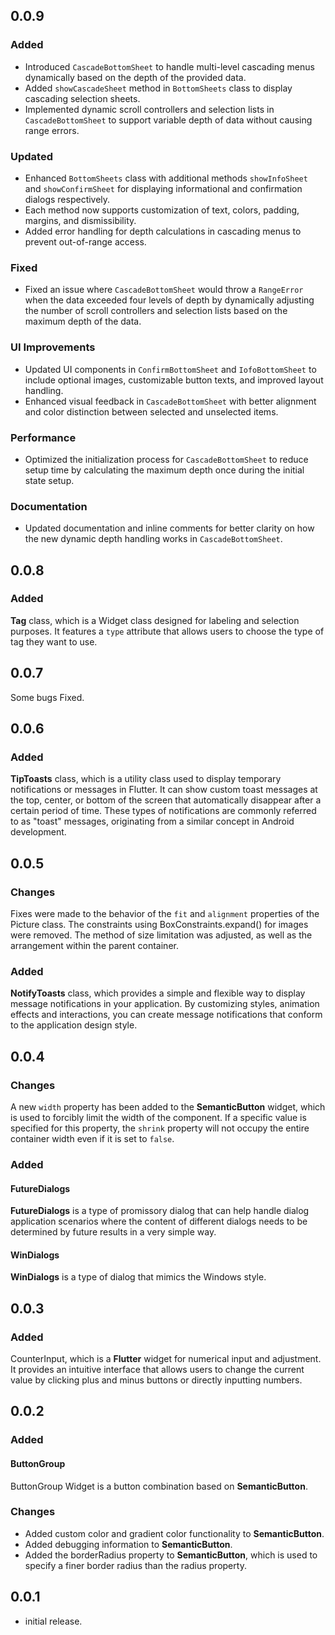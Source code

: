 ## 0.0.9

### Added
- Introduced `CascadeBottomSheet` to handle multi-level cascading menus dynamically based on the depth of the provided data.
- Added `showCascadeSheet` method in `BottomSheets` class to display cascading selection sheets.
- Implemented dynamic scroll controllers and selection lists in `CascadeBottomSheet` to support variable depth of data without causing range errors.

### Updated
- Enhanced `BottomSheets` class with additional methods `showInfoSheet` and `showConfirmSheet` for displaying informational and confirmation dialogs respectively.
- Each method now supports customization of text, colors, padding, margins, and dismissibility.
- Added error handling for depth calculations in cascading menus to prevent out-of-range access.

### Fixed
- Fixed an issue where `CascadeBottomSheet` would throw a `RangeError` when the data exceeded four levels of depth by dynamically adjusting the number of scroll controllers and selection lists based on the maximum depth of the data.

### UI Improvements
- Updated UI components in `ConfirmBottomSheet` and `IofoBottomSheet` to include optional images, customizable button texts, and improved layout handling.
- Enhanced visual feedback in `CascadeBottomSheet` with better alignment and color distinction between selected and unselected items.

### Performance
- Optimized the initialization process for `CascadeBottomSheet` to reduce setup time by calculating the maximum depth once during the initial state setup.

### Documentation
- Updated documentation and inline comments for better clarity on how the new dynamic depth handling works in `CascadeBottomSheet`.

## 0.0.8 

### Added

**Tag** class, which is a Widget class designed for labeling and selection purposes. It features a `type` attribute that allows users to choose the type of tag they want to use. 

## 0.0.7

Some bugs Fixed.

## 0.0.6


### Added 

**TipToasts** class, which is a utility class used to display temporary notifications or messages in Flutter. It can show custom toast messages at the top, center, or bottom of the screen that automatically disappear after a certain period of time. These types of notifications are commonly referred to as "toast" messages, originating from a similar concept in Android development.


## 0.0.5

### Changes

Fixes were made to the behavior of the `fit` and `alignment` properties of the Picture class. The constraints using BoxConstraints.expand() for images were removed. The method of size limitation was adjusted, as well as the arrangement within the parent container.

### Added

**NotifyToasts** class, which provides a simple and flexible way to display message notifications in your application. By customizing styles, animation effects and interactions, you can create message notifications that conform to the application design style.


## 0.0.4

### Changes

A new `width` property has been added to the **SemanticButton** widget, which is used to forcibly limit the width of the component. If a specific value is specified for this property, the `shrink` property will not occupy the entire container width even if it is set to `false`.

### Added

#### FutureDialogs

**FutureDialogs** is a type of promissory dialog that can help handle dialog application scenarios where the content of different dialogs needs to be determined by future results in a very simple way.

#### WinDialogs

**WinDialogs** is a type of dialog that mimics the Windows style.

## 0.0.3
### Added

CounterInput, which is a **Flutter** widget for numerical input and adjustment. It provides an intuitive interface that allows users to change the current value by clicking plus and minus buttons or directly inputting numbers.


## 0.0.2 

### Added

#### ButtonGroup

ButtonGroup Widget is a button combination based on **SemanticButton**.

### Changes
- Added custom color and gradient color functionality to **SemanticButton**.
- Added debugging information to **SemanticButton**.
- Added the borderRadius property to **SemanticButton**, which is used to specify a finer border radius than the radius property.



## 0.0.1

* initial release.

